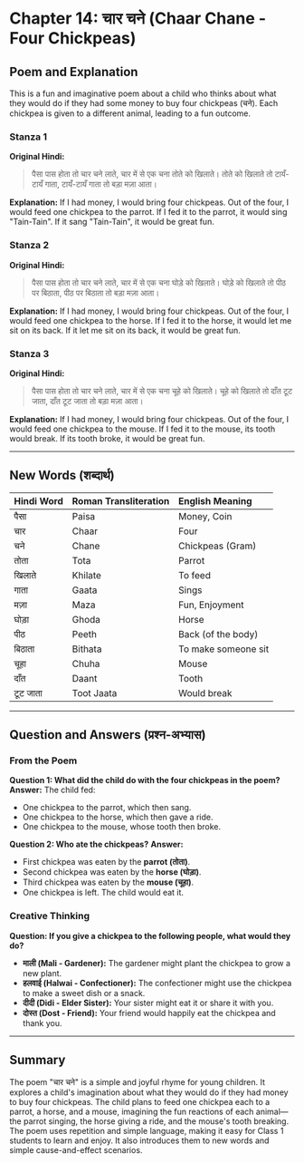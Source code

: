 # Chapter 14: चार चने (Chaar Chane - Four Chickpeas)

## Poem and Explanation

This is a fun and imaginative poem about a child who thinks about what they would do if they had some money to buy four chickpeas (चने). Each chickpea is given to a different animal, leading to a fun outcome.

### Stanza 1

**Original Hindi:**
> पैसा पास होता तो चार चने लाते,
> चार में से एक चना तोते को खिलाते।
> तोते को खिलाते तो टायँ-टायँ गाता,
> टायँ-टायँ गाता तो बड़ा मज़ा आता।

**Explanation:**
If I had money, I would bring four chickpeas.
Out of the four, I would feed one chickpea to the parrot.
If I fed it to the parrot, it would sing "Tain-Tain".
If it sang "Tain-Tain", it would be great fun.

### Stanza 2

**Original Hindi:**
> पैसा पास होता तो चार चने लाते,
> चार में से एक चना घोड़े को खिलाते।
> घोड़े को खिलाते तो पीठ पर बिठाता,
> पीठ पर बिठाता तो बड़ा मज़ा आता।

**Explanation:**
If I had money, I would bring four chickpeas.
Out of the four, I would feed one chickpea to the horse.
If I fed it to the horse, it would let me sit on its back.
If it let me sit on its back, it would be great fun.

### Stanza 3

**Original Hindi:**
> पैसा पास होता तो चार चने लाते,
> चार में से एक चना चूहे को खिलाते।
> चूहे को खिलाते तो दाँत टूट जाता,
> दाँत टूट जाता तो बड़ा मज़ा आता।

**Explanation:**
If I had money, I would bring four chickpeas.
Out of the four, I would feed one chickpea to the mouse.
If I fed it to the mouse, its tooth would break.
If its tooth broke, it would be great fun.

---

## New Words (शब्दार्थ)

| Hindi Word | Roman Transliteration | English Meaning |
| :----------- | :-------------------- | :---------------- |
| पैसा         | Paisa                 | Money, Coin       |
| चार          | Chaar                 | Four              |
| चने          | Chane                 | Chickpeas (Gram)  |
| तोता         | Tota                  | Parrot            |
| खिलाते       | Khilate               | To feed           |
| गाता         | Gaata                 | Sings             |
| मज़ा          | Maza                  | Fun, Enjoyment    |
| घोड़ा         | Ghoda                 | Horse             |
| पीठ          | Peeth                 | Back (of the body)|
| बिठाता       | Bithata               | To make someone sit|
| चूहा         | Chuha                 | Mouse             |
| दाँत          | Daant                 | Tooth             |
| टूट जाता     | Toot Jaata            | Would break       |

---

## Question and Answers (प्रश्न-अभ्यास)

### From the Poem

**Question 1: What did the child do with the four chickpeas in the poem?**
**Answer:** The child fed:
*   One chickpea to the parrot, which then sang.
*   One chickpea to the horse, which then gave a ride.
*   One chickpea to the mouse, whose tooth then broke.

**Question 2: Who ate the chickpeas?**
**Answer:**
*   First chickpea was eaten by the **parrot (तोता)**.
*   Second chickpea was eaten by the **horse (घोड़ा)**.
*   Third chickpea was eaten by the **mouse (चूहा)**.
*   One chickpea is left. The child would eat it.

### Creative Thinking

**Question: If you give a chickpea to the following people, what would they do?**
*   **माली (Mali - Gardener):** The gardener might plant the chickpea to grow a new plant.
*   **हलवाई (Halwai - Confectioner):** The confectioner might use the chickpea to make a sweet dish or a snack.
*   **दीदी (Didi - Elder Sister):** Your sister might eat it or share it with you.
*   **दोस्त (Dost - Friend):** Your friend would happily eat the chickpea and thank you.

---

## Summary

The poem "चार चने" is a simple and joyful rhyme for young children. It explores a child's imagination about what they would do if they had money to buy four chickpeas. The child plans to feed one chickpea each to a parrot, a horse, and a mouse, imagining the fun reactions of each animal—the parrot singing, the horse giving a ride, and the mouse's tooth breaking. The poem uses repetition and simple language, making it easy for Class 1 students to learn and enjoy. It also introduces them to new words and simple cause-and-effect scenarios.